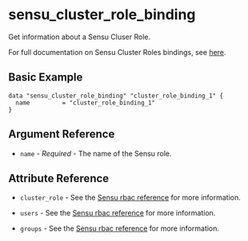 # sensu_cluster_role_binding

Get information about a Sensu Cluser Role.

For full documentation on Sensu Cluster Roles bindings, see [here](https://docs.sensu.io/sensu-go/latest/reference/rbac/#role-bindings-and-cluster-role-bindings).

## Basic Example

```hcl
data "sensu_cluster_role_binding" "cluster_role_binding_1" {
  name         = "cluster_role_binding_1"
}
```

## Argument Reference

* `name` - *Required* - The name of the Sensu role.

## Attribute Reference

* `cluster_role` - See the [Sensu rbac reference](https://docs.sensu.io/sensu-go/latest/reference/rbac/#role-bindings-and-cluster-role-bindings) for more information.

* `users` - See the [Sensu rbac reference](https://docs.sensu.io/sensu-go/latest/reference/rbac/#role-bindings-and-cluster-role-bindings) for more information.

* `groups` - See the [Sensu rbac reference](https://docs.sensu.io/sensu-go/latest/reference/rbac/#role-bindings-and-cluster-role-bindings) for more information.
